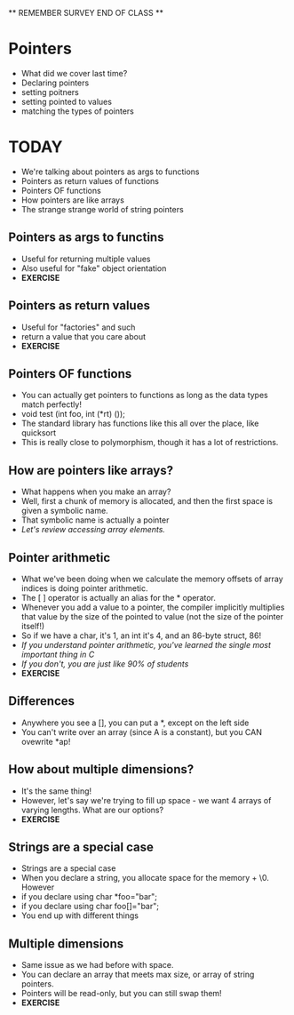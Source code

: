 
** REMEMBER SURVEY END OF CLASS **

Pointers
========
 * What did we cover last time?
 * Declaring pointers
 * setting poitners
 * setting pointed to values
 * matching the types of pointers

 
TODAY
=====
 * We're talking about pointers as args to functions
 * Pointers as return values of functions
 * Pointers OF functions
 * How pointers are like arrays
 * The strange strange world of string pointers
 
Pointers as args to functins
----------------------------
 * Useful for returning multiple values
 * Also useful for "fake" object orientation
 * **EXERCISE**
 
Pointers as return values
-------------------------
 * Useful for "factories" and such
 * return a value that you care about
 * **EXERCISE**
 
Pointers OF functions
---------------------
 * You can actually get pointers to functions as long as the data types match perfectly!
 * void test (int foo, int (*rt) ());
 * The standard library has functions like this all over the place, like quicksort
 * This is really close to polymorphism, though it has a lot of restrictions.
 
 
 
How are pointers like arrays?
-----------------------------
 * What happens when you make an array?
 * Well, first a chunk of memory is allocated, and then the first space is given a symbolic name.
 * That symbolic name is actually a pointer
 * *Let's review accessing array elements.*
 
Pointer arithmetic
------------------
 * What we've been doing when we calculate the memory offsets of array indices is doing pointer arithmetic.
 * The [ ] operator is actually an alias for the * operator.
 * Whenever you add a value to a pointer, the compiler implicitly multiplies that value by the size of the pointed to value (not the size of the pointer itself!)
 * So if we have a char, it's 1, an int it's 4, and an 86-byte struct, 86!
 * *If you understand pointer arithmetic, you've learned the single most important thing in C*
 * *If you don't, you are just like 90% of students*
 * **EXERCISE**
 
Differences
-----------
 * Anywhere you see a [], you can put a *, except on the left side
 * You can't write over an array (since A is a constant), but you CAN ovewrite *ap!
 
How about multiple dimensions?
------------------------------
 * It's the same thing!
 * However, let's say we're trying to fill up space - we want 4 arrays of varying lengths. What are our options?
 * **EXERCISE**



Strings are a special case
--------------------------
 * Strings are a special case
 * When you declare a string, you allocate space for the memory + \0. However
 * if you declare using char *foo="bar";
 * if you declare using char foo[]="bar";
 * You end up with different things 

Multiple dimensions
-------------------
 * Same issue as we had before with space.
 * You can declare an array that meets max size, or array of string pointers.
 * Pointers will be read-only, but you can still swap them!
 * **EXERCISE**
 
 
 
 
 
 
 